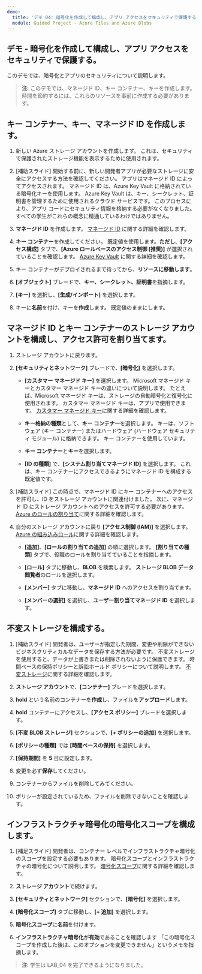 ```yaml
---
demo:
  title: 'デモ 04: 暗号化を作成して構成し、アプリ アクセスをセキュリティで保護する'
  module: Guided Project - Azure Files and Azure Blobs
--- 
```


## デモ - 暗号化を作成して構成し、アプリ アクセスをセキュリティで保護する。 

このデモでは、暗号化とアプリのセキュリティについて説明します。

> **注:** このデモでは、マネージド ID、キー コンテナー、キーを作成します。 時間を節約するには、これらのリソースを事前に作成する必要があります。 

## キー コンテナー、キー、マネージド ID を作成します。

1. 新しい Azure ストレージ アカウントを作成します。 これは、セキュリティで保護されたストレージ機能を表示するために使用されます。

1. [補助スライド] 開始する前に、新しい開発者アプリが必要なストレージに安全にアクセスする方法を確認してください。 アプリはマネージド ID によってアクセスされます。 マネージド ID は、Azure Key Vault に格納されている暗号化キーを使用します。 Azure Key Vault は、キー、シークレット、証明書を管理するために使用されるクラウド サービスです。 このプロセスにより、アプリ コードにセキュリティ情報を格納する必要がなくなりました。  すべての学生がこれらの概念に精通しているわけではありません。

1. **マネージド ID** を作成します。 [マネージド ID](https://learn.microsoft.com/en-us/azure/active-directory/managed-identities-azure-resources/overview) に関する詳細を確認します。

1. **キー コンテナー**を作成してください。 既定値を使用します。**ただし**、**[アクセス構成]** タブで、**[Azure ロールベースのアクセス制御 (推奨)]** が選択されていることを確認します。 [Azure Key Vault](https://learn.microsoft.com/azure/active-directory/managed-identities-azure-resources/overview) に関する詳細を確認します。

1. キー コンテナーがデプロイされるまで待ってから、**リソースに移動します**。

1. **[オブジェクト]** ブレードで、**キー、シークレット、証明書**を指摘します。

1. **[キー]** を選択し、**[生成/インポート]** を選択します。

1. キーに**名前**を付け、キーを**作成**します。 既定値のままにします。

## マネージド ID とキー コンテナーのストレージ アカウントを構成し、アクセス許可を割り当てます。

1. ストレージ アカウントに戻ります。

1. **[セキュリティとネットワーク]** ブレードで、**[暗号化]** を選択します。

    - **[カスタマー マネージド キー]** を選択します。 Microsoft マネージド キーとカスタマー マネージド キーの違いについて説明します。 たとえば、Microsoft マネージド キーは、ストレージの自動暗号化と復号化に使用されます。 カスタマー マネージド キーは、アプリで使用できます。 [カスタマー マネージド キー](https://learn.microsoft.com/azure/storage/common/customer-managed-keys-overview)に関する詳細を確認します。

    - **キー格納の種類**として、**キー コンテナー**を選択します。 キーは、ソフトウェア (キー コンテナー) またはハードウェア (ハードウェア セキュリティ モジュール) に格納できます。 キー コンテナーを使用しています。

    - **キー コンテナー**と**キー**を選択します。

    - **[ID の種類]** で、**[システム割り当てマネージド ID]** を選択します。 これは、キー コンテナーにアクセスできるようにマネージド ID を構成する既定値です。

1. [補助スライド] この時点で、マネージド ID にキー コンテナーへのアクセスを許可し、ID をストレージ アカウントに関連付けました。 次に、マネージド ID にストレージ アカウントへのアクセスを許可する必要があります。 [Azure のロールの割り当て](https://learn.microsoft.com/azure/role-based-access-control/role-assignments)に関する詳細を確認します。

1. 自分のストレージ アカウントに戻り **[アクセス制御 (IAM)]** を選択します。 [Azure の組み込みロール](https://learn.microsoft.com/azure/role-based-access-control/built-in-roles)に関する詳細を確認します。

    - **[追加]**、**[ロールの割り当ての追加]** の順に選択します。 **[割り当ての種類]** タブで、役職のロールを割り当てていることを指摘します。

    - **[ロール]** タブに移動し、**BLOB** を検索します。 **ストレージ BLOB データ閲覧者**のロールを選択します。

    - **[メンバー]** タブに移動し、**マネージド ID** へのアクセスを割り当てます。

    - **[メンバーの選択]** を選択し、**ユーザー割り当てマネージド ID** を選択します。

## 不変ストレージを構成する。

1. [補助スライド] 開発者は、ユーザーが指定した期間、変更や削除ができないビジネスクリティカルなデータを保存する方法が必要です。 不変ストレージを使用すると、データが上書きまたは削除されないように保護できます。 時間ベースの保持ポリシーと訴訟ホールド ポリシーについて説明します。 [不変ストレージ](https://learn.microsoft.com/azure/storage/blobs/immutable-storage-overview)に関する詳細を確認します。

1. **ストレージ アカウント**で、**[コンテナー]** ブレードを選択します。

1. **hold** という名前のコンテナーを**作成**し、ファイルを**アップロード**します。

1. **hold** コンテナーにアクセスし、**[アクセス ポリシー]** ブレードを選択します。

1. **[不変 BLOB ストレージ]** セクションで、**[+ ポリシーの追加]** を選択します。

1. **[ポリシーの種類]** では **[時間ベースの保持]** を選択します。

1. **[保持期間]** を **5** 日に設定します。

1. 変更を必ず**保存**してください。

1. コンテナーからファイルを削除してみてください。

1. ポリシーが設定されているため、ファイルを削除できないことを確認します。

## インフラストラクチャ暗号化の暗号化スコープを構成します。

1. [補足スライド] 開発者は、コンテナー レベルでインフラストラクチャ暗号化のスコープを設定する必要もあります。 暗号化スコープとインフラストラクチャの暗号化について説明します。 [暗号化スコープ](https://learn.microsoft.com/azure/storage/blobs/encryption-scope-overview)に関する詳細を確認します。

1. **ストレージ アカウント**で続けます。

1. **[セキュリティとネットワーク]** セクションで、**[暗号化]** を選択します。

1. **[暗号化スコープ]** タブに移動し、**[+ 追加]** を選択します。

1. **暗号化スコープ**に**名前**を付けます。

1. **インフラストラクチャ暗号化**が**有効**であることを確認します 「この暗号化スコープを作成した後は、このオプションを変更できません」というメモを指摘します。

>**注**: 学生は LAB_04 を完了できるようになりました。 
